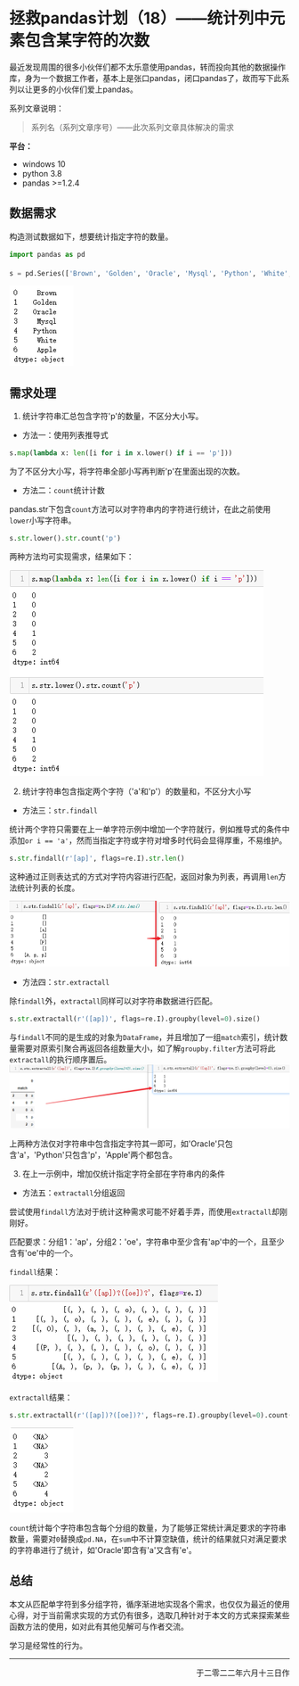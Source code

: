 # 拯救pandas计划（18）——统计列中元素包含某字符的次数

最近发现周围的很多小伙伴们都不太乐意使用pandas，转而投向其他的数据操作库，身为一个数据工作者，基本上是张口pandas，闭口pandas了，故而写下此系列以让更多的小伙伴们爱上pandas。

系列文章说明：

> 系列名（系列文章序号）——此次系列文章具体解决的需求

**平台：**

- windows 10
- python 3.8
- pandas >=1.2.4

## 数据需求

构造测试数据如下，想要统计指定字符的数量。  

```python
import pandas as pd

s = pd.Series(['Brown', 'Golden', 'Oracle', 'Mysql', 'Python', 'White', 'Apple'])
```

![](./img/pandas_save_18_1.png)  

## 需求处理

1. 统计字符串汇总包含字符'p'的数量，不区分大小写。  
- 方法一：使用列表推导式  

```python
s.map(lambda x: len([i for i in x.lower() if i == 'p']))
```

为了不区分大小写，将字符串全部小写再判断'p'在里面出现的次数。  

- 方法二：`count`统计计数  

pandas.str下包含`count`方法可以对字符串内的字符进行统计，在此之前使用`lower`小写字符串。  

```python
s.str.lower().str.count('p') 
```

两种方法均可实现需求，结果如下：  

![](./img/pandas_save_18_2.png)  

2. 统计字符串包含指定两个字符（'a'和'p'）的数量和，不区分大小写  
- 方法三：`str.findall`  

统计两个字符只需要在上一单字符示例中增加一个字符就行，例如推导式的条件中添加`or i == 'a'`，然而当指定字符或字符对增多时代码会显得厚重，不易维护。  

```python
s.str.findall(r'[ap]', flags=re.I).str.len()
```

这种通过正则表达式的方式对字符内容进行匹配，返回对象为列表，再调用`len`方法统计列表的长度。  

![](./img/pandas_save_18_3.png)  

- 方法四：`str.extractall`  

除`findall`外，`extractall`同样可以对字符串数据进行匹配。  

```python
s.str.extractall(r'([ap])', flags=re.I).groupby(level=0).size()  
```

与`findall`不同的是生成的对象为`DataFrame`，并且增加了一组`match`索引，统计数量需要对原索引聚合再返回各组数量大小，如了解`groupby.filter`方法可将此`extractall`的执行顺序置后。  
![](./img/pandas_save_18_4.png)  

上两种方法仅对字符串中包含指定字符其一即可，如'Oracle'只包含'a'，'Python'只包含'p'，'Apple'两个都包含。  

3. 在上一示例中，增加仅统计指定字符全部在字符串内的条件  
- 方法五：`extractall`分组返回  

尝试使用`findall`方法对于统计这种需求可能不好着手弄，而使用`extractall`却刚刚好。  

匹配要求：分组1：'ap'，分组2：'oe'，字符串中至少含有'ap'中的一个，且至少含有'oe'中的一个。  

`findall`结果：  

![](./img/pandas_save_18_5.png)  

`extractall`结果：  

```python
s.str.extractall(r'([ap])?([oe])?', flags=re.I).groupby(level=0).count().replace({0: pd.NA}).sum(axis=1, skipna=False)
```

![](./img/pandas_save_18_6.png)  

`count`统计每个字符串包含每个分组的数量，为了能够正常统计满足要求的字符串数量，需要对`0`替换成`pd.NA`，在`sum`中不计算空缺值，统计的结果就只对满足要求的字符串进行了统计，如'Oracle'即含有'a'又含有'e'。  

## 总结

本文从匹配单字符到多分组字符，循序渐进地实现各个需求，也仅仅为最近的使用心得，对于当前需求实现的方式仍有很多，选取几种针对于本文的方式来探索某些函数方法的使用，如对此有其他见解可与作者交流。  

学习是经常性的行为。  

---

<p align="right">于二零二二年六月十三日作</p>
